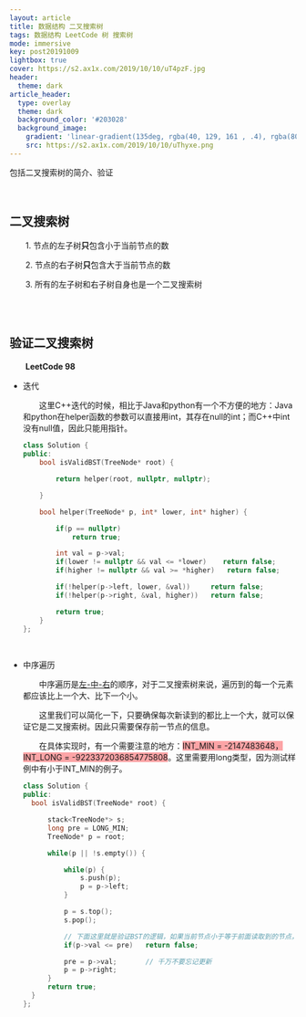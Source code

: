 ```yaml
---
layout: article
title: 数据结构 二叉搜索树
tags: 数据结构 LeetCode 树 搜索树
mode: immersive
key: post20191009
lightbox: true
cover: https://s2.ax1x.com/2019/10/10/uT4pzF.jpg
header:
  theme: dark
article_header:
  type: overlay
  theme: dark
  background_color: '#203028'
  background_image:
    gradient: 'linear-gradient(135deg, rgba(40, 129, 161 , .4), rgba(80, 171, 204, .4))'
    src: https://s2.ax1x.com/2019/10/10/uThyxe.png
---
```


包括二叉搜索树的简介、验证

<!--more-->



<br/>

## 二叉搜索树

　　1. 节点的左子树**只**包含小于当前节点的数
  
　　2. 节点的右子树**只**包含大于当前节点的数
  
　　3. 所有的左子树和右子树自身也是一个二叉搜索树
  
<br/>

<br/>

## 验证二叉搜索树

　　**LeetCode 98**
　　
- 迭代
  
  　　这里C++迭代的时候，相比于Java和python有一个不方便的地方：Java和python在helper函数的参数可以直接用int，其存在null的int；而C++中int没有null值，因此只能用指针。

  ```c++
  class Solution {
  public:
      bool isValidBST(TreeNode* root) {

          return helper(root, nullptr, nullptr);

      }

      bool helper(TreeNode* p, int* lower, int* higher) {

          if(p == nullptr)
              return true;

          int val = p->val;
          if(lower != nullptr && val <= *lower)    return false;
          if(higher != nullptr && val >= *higher)   return false;

          if(!helper(p->left, lower, &val))     return false;
          if(!helper(p->right, &val, higher))   return false;

          return true;
      }
  };
  ```
  
  <br/>
  
- 中序遍历

  　　中序遍历是<u>左-中-右</u>的顺序，对于二叉搜索树来说，遍历到的每一个元素都应该比上一个大、比下一个小。
    
  　　这里我们可以简化一下，只要确保每次新读到的都比上一个大，就可以保证它是二叉搜索树。因此只需要保存前一节点的信息。
   
  　　在具体实现时，有一个需要注意的地方：<span style="background:rgba(252, 77, 80, 0.5)">INT_MIN = -2147483648，INT_LONG = -9223372036854775808</span>。这里需要用long类型，因为测试样例中有小于INT_MIN的例子。
    
    ```c++
    class Solution {
  public:
      bool isValidBST(TreeNode* root) {

          stack<TreeNode*> s;
          long pre = LONG_MIN;
          TreeNode* p = root;

          while(p || !s.empty()) {

              while(p) {
                  s.push(p);
                  p = p->left;
              }

              p = s.top();
              s.pop();

              // 下面这里就是验证BST的逻辑，如果当前节点小于等于前面读取到的节点，则不是BST
              if(p->val <= pre)   return false;

              pre = p->val;       // 千万不要忘记更新
              p = p->right;
          }
          return true;
      }
  };
    ```
